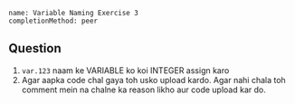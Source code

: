 ```ngMeta
name: Variable Naming Exercise 3
completionMethod: peer
```

## Question

1. `var.123` naam ke VARIABLE ko koi INTEGER assign karo
2. Agar aapka code chal gaya toh usko upload kardo. Agar nahi chala toh comment mein na chalne ka reason likho aur code upload kar do.